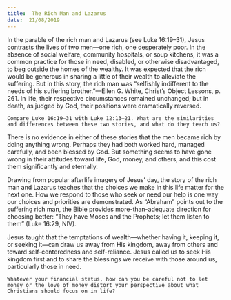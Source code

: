 ```yaml
---
title:  The Rich Man and Lazarus
date:  21/08/2019
---
```


In the parable of the rich man and Lazarus (see Luke 16:19–31), Jesus contrasts the lives of two men—one rich, one desperately poor. In the absence of social welfare, community hospitals, or soup kitchens, it was a common practice for those in need, disabled, or otherwise disadvantaged, to beg outside the homes of the wealthy. It was expected that the rich would be generous in sharing a little of their wealth to alleviate the suffering. But in this story, the rich man was “selfishly indifferent to the needs of his suffering brother.”—Ellen G. White, Christ’s Object Lessons, p. 261. In life, their respective circumstances remained unchanged; but in death, as judged by God, their positions were dramatically reversed.

`Compare Luke 16:19–31 with Luke 12:13–21. What are the similarities and differences between these two stories, and what do they teach us?`

There is no evidence in either of these stories that the men became rich by doing anything wrong. Perhaps they had both worked hard, managed carefully, and been blessed by God. But something seems to have gone wrong in their attitudes toward life, God, money, and others, and this cost them significantly and eternally.

Drawing from popular afterlife imagery of Jesus’ day, the story of the rich man and Lazarus teaches that the choices we make in this life matter for the next one. How we respond to those who seek or need our help is one way our choices and priorities are demonstrated. As “Abraham” points out to the suffering rich man, the Bible provides more-than-adequate direction for choosing better: “They have Moses and the Prophets; let them listen to them” (Luke 16:29, NIV).

Jesus taught that the temptations of wealth—whether having it, keeping it, or seeking it—can draw us away from His kingdom, away from others and toward self-centeredness and self-reliance. Jesus called us to seek His kingdom first and to share the blessings we receive with those around us, particularly those in need.

`Whatever your financial status, how can you be careful not to let money or the love of money distort your perspective about what Christians should focus on in life?`